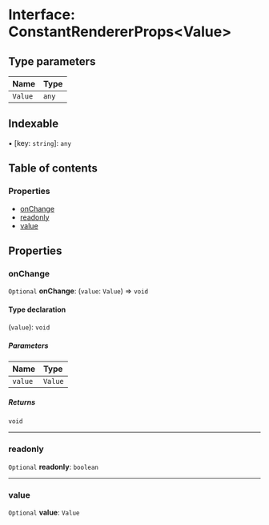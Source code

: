 # Interface: ConstantRendererProps\<Value>

## Type parameters

| Name | Type |
| :------ | :------ |
| `Value` | `any` |

## Indexable

▪ \[key: `string`]: `any`

## Table of contents

### Properties

* [onChange](/auto-docs/form-materials/interfaces/ConstantRendererProps.md#onchange)
* [readonly](/auto-docs/form-materials/interfaces/ConstantRendererProps.md#readonly)
* [value](/auto-docs/form-materials/interfaces/ConstantRendererProps.md#value)

## Properties

### onChange

`Optional` **onChange**: (`value`: `Value`) => `void`

#### Type declaration

(`value`): `void`

##### Parameters

| Name | Type |
| :------ | :------ |
| `value` | `Value` |

##### Returns

`void`

***

### readonly

`Optional` **readonly**: `boolean`

***

### value

`Optional` **value**: `Value`
